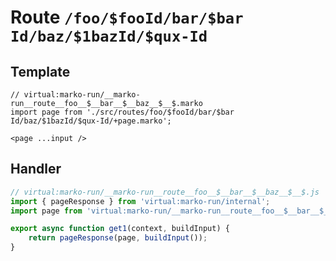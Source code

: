 # Route `/foo/$fooId/bar/$bar Id/baz/$1bazId/$qux-Id`
## Template
```marko
// virtual:marko-run/__marko-run__route__foo__$__bar__$__baz__$__$.marko
import page from './src/routes/foo/$fooId/bar/$bar Id/baz/$1bazId/$qux-Id/+page.marko';

<page ...input />
```
## Handler
```js
// virtual:marko-run/__marko-run__route__foo__$__bar__$__baz__$__$.js
import { pageResponse } from 'virtual:marko-run/internal';
import page from 'virtual:marko-run/__marko-run__route__foo__$__bar__$__baz__$__$.marko?marko-server-entry';

export async function get1(context, buildInput) {
	return pageResponse(page, buildInput());
}
```

